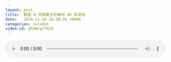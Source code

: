 ```yaml
---
layout: post
title:  韩国 N 号房案主犯被判 40 年徒刑
date:   2020-11-26 19:30:26 +0800
categories: solidot
video-id: ghnNcgi78jQ
---
```


<audio src="/assets/bc05168e4118b2efb003afa4a1f63335.mp3" style="width: 100%;" controls></audio>

